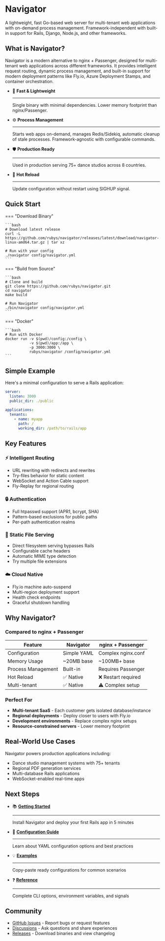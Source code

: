 # Navigator

A lightweight, fast Go-based web server for multi-tenant web applications with on-demand process management. Framework-independent with built-in support for Rails, Django, Node.js, and other frameworks.

## What is Navigator?

Navigator is a modern alternative to nginx + Passenger, designed for multi-tenant web applications across different frameworks. It provides intelligent request routing, dynamic process management, and built-in support for modern deployment patterns like Fly.io, Azure Deployment Stamps, and container orchestration.

<div class="grid cards" markdown>

-   :rocket: **Fast & Lightweight**

    ---

    Single binary with minimal dependencies. Lower memory footprint than nginx/Passenger.

-   :gear: **Process Management**

    ---

    Starts web apps on-demand, manages Redis/Sidekiq, automatic cleanup of stale processes. Framework-agnostic with configurable commands.

-   :shield: **Production Ready**

    ---

    Used in production serving 75+ dance studios across 8 countries.

-   :arrows_counterclockwise: **Hot Reload**

    ---

    Update configuration without restart using SIGHUP signal.

</div>

## Quick Start

=== "Download Binary"

    ```bash
    # Download latest release
    curl -L https://github.com/rubys/navigator/releases/latest/download/navigator-linux-amd64.tar.gz | tar xz
    
    # Run with your config
    ./navigator config/navigator.yml
    ```

=== "Build from Source"

    ```bash
    # Clone and build
    git clone https://github.com/rubys/navigator.git
    cd navigator
    make build
    
    # Run Navigator
    ./bin/navigator config/navigator.yml
    ```

=== "Docker"

    ```bash
    # Run with Docker
    docker run -v $(pwd)/config:/config \
               -v $(pwd)/app:/app \
               -p 3000:3000 \
               rubys/navigator /config/navigator.yml
    ```

## Simple Example

Here's a minimal configuration to serve a Rails application:

```yaml title="config/navigator.yml"
server:
  listen: 3000
  public_dir: ./public

applications:
  tenants:
    - name: myapp
      path: /
      working_dir: /path/to/rails/app
```

## Key Features

### :zap: Intelligent Routing
- URL rewriting with redirects and rewrites
- Try-files behavior for static content
- WebSocket and Action Cable support
- Fly-Replay for regional routing

### :lock: Authentication
- Full htpasswd support (APR1, bcrypt, SHA)
- Pattern-based exclusions for public paths
- Per-path authentication realms

### :file_folder: Static File Serving
- Direct filesystem serving bypasses Rails
- Configurable cache headers
- Automatic MIME type detection
- Try multiple file extensions

### :cloud: Cloud Native
- Fly.io machine auto-suspend
- Multi-region deployment support
- Health check endpoints
- Graceful shutdown handling

## Why Navigator?

### Compared to nginx + Passenger

| Feature | Navigator | nginx + Passenger |
|---------|-----------|------------------|
| Configuration | Simple YAML | Complex nginx.conf |
| Memory Usage | ~20MB base | ~100MB+ base |
| Process Management | Built-in | Requires Passenger |
| Hot Reload | ✅ Native | ❌ Restart required |
| Multi-tenant | ✅ Native | ⚠️ Complex setup |

### Perfect For

- **Multi-tenant SaaS** - Each customer gets isolated database/instance
- **Regional deployments** - Deploy closer to users with Fly.io
- **Development environments** - Replace complex nginx setups
- **Resource-constrained servers** - Lower memory footprint

## Real-World Use Cases

Navigator powers production applications including:

- Dance studio management systems with 75+ tenants
- Regional PDF generation services
- Multi-database Rails applications
- WebSocket-enabled real-time apps

## Next Steps

<div class="grid cards" markdown>

-   :books: **[Getting Started](getting-started/index.md)**

    ---

    Install Navigator and deploy your first Rails app in 5 minutes

-   :wrench: **[Configuration Guide](configuration/index.md)**

    ---

    Learn about YAML configuration options and best practices

-   :bulb: **[Examples](examples/index.md)**

    ---

    Copy-paste ready configurations for common scenarios

-   :question: **[Reference](reference/index.md)**

    ---

    Complete CLI options, environment variables, and signals

</div>

## Community

- [GitHub Issues](https://github.com/rubys/navigator/issues) - Report bugs or request features
- [Discussions](https://github.com/rubys/navigator/discussions) - Ask questions and share experiences
- [Releases](https://github.com/rubys/navigator/releases) - Download binaries and view changelog